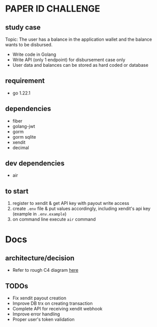 # PAPER ID CHALLENGE

## study case

Topic: The user has a balance in the application wallet and the balance wants to be disbursed.

- Write code in Golang
- Write API (only 1 endpoint) for disbursement case only
- User data and balances can be stored as hard coded or database

## requirement

- go 1.22.1

## dependencies

- fiber
- golang-jwt
- gorm
- gorm sqlite
- xendit
- decimal

## dev dependencies

- air

## to start

1. register to xendit & get API key with payout write access
2. create `.env` file & put values accordingly, including xendit's api key (example in `.env.example`)
3. on command line execute `air` command

# Docs

## architecture/decision

- Refer to rough C4 diagram [here](https://github.com/samm021/sitemate-challenge-node-cli)

## TODOs

- Fix xendit payout creation
- Improve DB trx on creating transaction
- Complete API for receiving xendit webhook
- Improve error handling
- Proper user's token validation
